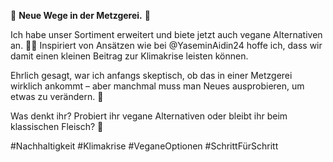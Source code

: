 🌱 **Neue Wege in der Metzgerei.** 🌱

Ich habe unser Sortiment erweitert und biete jetzt auch vegane Alternativen an. 🍔🌿 Inspiriert von Ansätzen wie bei @YaseminAidin24 hoffe ich, dass wir damit einen kleinen Beitrag zur Klimakrise leisten können.

Ehrlich gesagt, war ich anfangs skeptisch, ob das in einer Metzgerei wirklich ankommt – aber manchmal muss man Neues ausprobieren, um etwas zu verändern. 💚

Was denkt ihr? Probiert ihr vegane Alternativen oder bleibt ihr beim klassischen Fleisch? 🤔

#Nachhaltigkeit #Klimakrise #VeganeOptionen #SchrittFürSchritt
